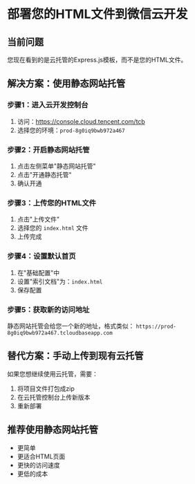 # 部署您的HTML文件到微信云开发

## 当前问题
您现在看到的是云托管的Express.js模板，而不是您的HTML文件。

## 解决方案：使用静态网站托管

### 步骤1：进入云开发控制台
1. 访问：https://console.cloud.tencent.com/tcb
2. 选择您的环境：`prod-8g0iq9bwb972a467`

### 步骤2：开启静态网站托管
1. 点击左侧菜单"静态网站托管"
2. 点击"开通静态托管"
3. 确认开通

### 步骤3：上传您的HTML文件
1. 点击"上传文件"
2. 选择您的 `index.html` 文件
3. 上传完成

### 步骤4：设置默认首页
1. 在"基础配置"中
2. 设置"索引文档"为：`index.html`
3. 保存配置

### 步骤5：获取新的访问地址
静态网站托管会给您一个新的地址，格式类似：
`https://prod-8g0iq9bwb972a467.tcloudbaseapp.com`

## 替代方案：手动上传到现有云托管

如果您想继续使用云托管，需要：
1. 将项目文件打包成zip
2. 在云托管控制台上传新版本
3. 重新部署

## 推荐使用静态网站托管
- 更简单
- 更适合HTML页面
- 更快的访问速度
- 更低的成本 